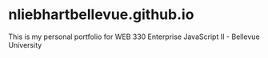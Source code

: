 # nliebhartbellevue.github.io
This is my personal portfolio for WEB 330 Enterprise JavaScript II - Bellevue University
